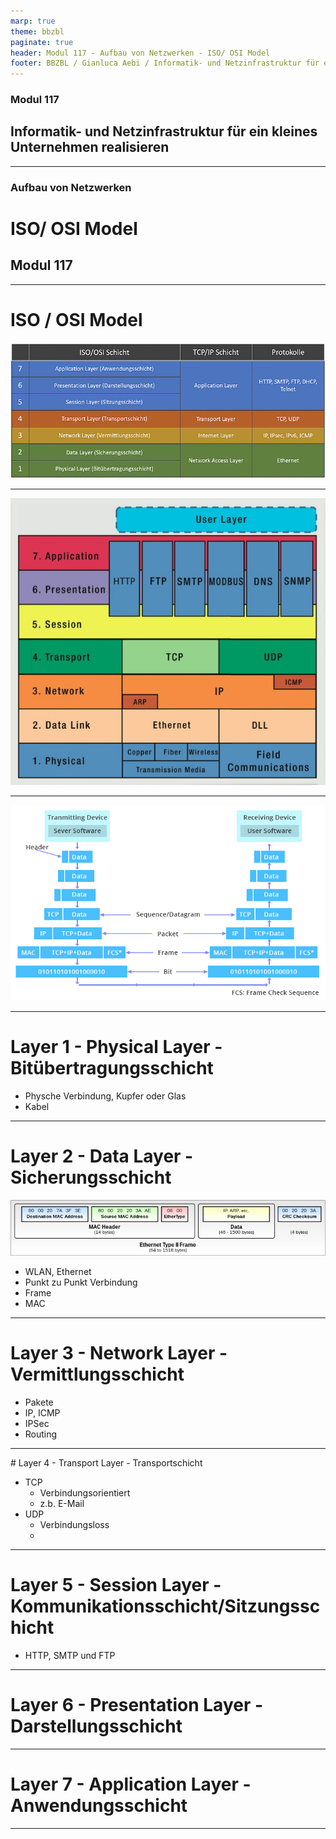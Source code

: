 ```yaml
---
marp: true
theme: bbzbl
paginate: true
header: Modul 117 - Aufbau von Netzwerken - ISO/ OSI Model
footer: BBZBL / Gianluca Aebi / Informatik- und Netzinfrastruktur für ein kleines Unternehmen realisieren
---
```


<!-- _class: big center -->
### Modul 117
## Informatik- und Netzinfrastruktur für ein kleines Unternehmen realisieren

---

<!-- _class: big center -->
### Aufbau von Netzwerken
# ISO/ OSI Model
## Modul 117

---
# ISO / OSI Model
[![ISO/ OSI Model](../images/iso-osi-schichtenmodell.jpg)](https://dev-supp.de/netzwerk-anonymitaet/iso-osi-referenzmodell)


---
[![ISO/ OSI Model](../images/isoosi2.png)](https://iebmedia.com/technology/newer-real-time-protocols-make-connecting-easier/)

---
[![ISO/ OSI Model](../images/isoosi3.png)](https://community.fs.com/de/blog/tcpip-vs-osi-whats-the-difference-between-the-two-models.html)

---
# Layer 1 - Physical Layer - Bitübertragungsschicht

- Physche Verbindung, Kupfer oder Glas
- Kabel

---
# Layer 2 - Data Layer - Sicherungsschicht
[![Frame](../images/Frame.png)](https://en.wikipedia.org/wiki/Ethernet_frame)
- WLAN, Ethernet
- Punkt zu Punkt Verbindung
- Frame
- MAC

---
# Layer 3 - Network Layer - Vermittlungsschicht
- Pakete
- IP, ICMP
- IPSec
- Routing


---
# Layer 4 - Transport Layer - Transportschicht
- TCP
    - Verbindungsorientiert
    - z.b. E-Mail
- UDP
    - Verbindungsloss
    - 

---
# Layer 5 - Session Layer - Kommunikationsschicht/Sitzungsschicht
- HTTP, SMTP und FTP

---
# Layer 6 - Presentation Layer - Darstellungsschicht

---
# Layer 7 - Application Layer - Anwendungsschicht


---

